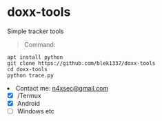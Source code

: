 # doxx-tools
Simple tracker tools

> Command:

```
apt install python
git clone https://github.com/blek1337/doxx-tools
cd doxx-tools
python trace.py
```
<li> Contact me: <a href="mailto:n4xsec@gmail.com">n4xsec@gmail.com</a>

- [x] /Termux
- [x] Android
- [ ] Windows etc
